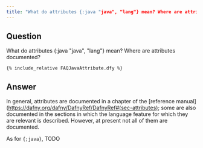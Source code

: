 ```yaml
---
title: "What do attributes {:java "java", "lang"} mean? Where are attributes documented?"
---
```


## Question

What do attributes {:java "java", "lang"} mean? Where are attributes documented?
```dafny
{% include_relative FAQJavaAttribute.dfy %}
```

## Answer

In general, attributes are documented in a chapter of the [reference manual](https://dafny.org/dafny/DafnyRef/DafnyRef#(sec-attributes); some are also documented in the sections in which the language feature for which they are relevant is described.
However, at present not all of them are documented.

As for `{;java}`, TODO
